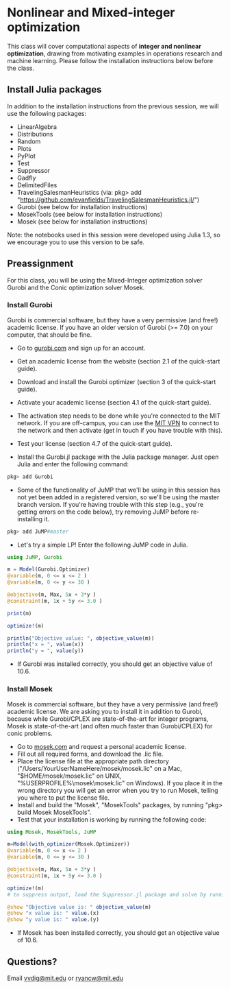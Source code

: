 # Nonlinear and Mixed-integer optimization

This class will cover computational aspects of **integer and nonlinear optimization**, drawing from motivating examples in operations research and machine learning. Please follow the installation instructions below before the class.

## Install Julia packages

In addition to the installation instructions from the previous session, we will use the following packages:
- LinearAlgebra
- Distributions
- Random
- Plots
- PyPlot
- Test
- Suppressor
- Gadfly
- DelimitedFiles
- TravelingSalesmanHeuristics (via: pkg> add "https://github.com/evanfields/TravelingSalesmanHeuristics.jl/")
- Gurobi (see below for installation instructions)
- MosekTools (see below for installation instructions)
- Mosek (see below for installation instructions)

Note: the notebooks used in this session were developed using Julia 1.3, so we encourage you to use this version to be safe.

## Preassignment
For this class, you will be using the Mixed-Integer optimization solver Gurobi and the Conic optimization solver Mosek.

### Install Gurobi

Gurobi is commercial software, but they have a very permissive (and free!) academic license. If you have an older version of Gurobi (>= 7.0) on your computer, that should be fine.

- Go to [gurobi.com](http://www.gurobi.com) and sign up for an account.
- Get an academic license from the website (section 2.1 of the quick-start guide).
- Download and install the Gurobi optimizer (section 3 of the quick-start guide).
- Activate your academic license (section 4.1 of the quick-start guide).
- The activation step needs to be done while you're connected to the MIT network. If you are off-campus, you can use the [MIT VPN](https://ist.mit.edu/vpn) to connect to the network and then activate (get in touch if you have trouble with this).
- Test your license (section 4.7 of the quick-start guide).

- Install the Gurobi.jl package with the Julia package manager. Just open Julia and enter the following command:

```jl
pkg> add Gurobi
```

- Some of the functionality of JuMP that we'll be using in this session has not yet been added in a registered version, so we'll be using the master branch version. If you're having trouble with this step (e.g., you're getting errors on the code below), try removing JuMP before re-installing it.

```jl
pkg> add JuMP#master
```

- Let's try a simple LP! Enter the following JuMP code in Julia.

```jl
using JuMP, Gurobi

m = Model(Gurobi.Optimizer)
@variable(m, 0 <= x <= 2 )
@variable(m, 0 <= y <= 30 )

@objective(m, Max, 5x + 3*y )
@constraint(m, 1x + 5y <= 3.0 )

print(m)

optimize!(m)

println("Objective value: ", objective_value(m))
println("x = ", value(x))
println("y = ", value(y))
```

- If Gurobi was installed correctly, you should get an objective value of 10.6.

### Install Mosek
Mosek is commercial software, but they have a very permissive (and free!) academic license. We are asking you to install it in addition to Gurobi, because while Gurobi/CPLEX are state-of-the-art for integer programs,  Mosek is state-of-the-art (and often much faster than Gurobi/CPLEX) for conic problems.

- Go to [mosek.com](https://www.mosek.com/license/request/personal-academic/) and request a personal academic license.
- Fill out all required forms, and download the .lic file.
- Place the license file at the appropriate path directory ("/Users/YourUserNameHere/mosek/mosek.lic" on a Mac, "$HOME/mosek/mosek.lic" on UNIX, "%USERPROFILE%\mosek\mosek.lic" on Windows). If you place it in the wrong directory you will get an error when you try to run Mosek, telling you where to put the license file.
- Install and build the "Mosek", "MosekTools" packages, by running "pkg> build Mosek MosekTools".
- Test that your installation is working by running the following code:
```jl
using Mosek, MosekTools, JuMP

m=Model(with_optimizer(Mosek.Optimizer))
@variable(m, 0 <= x <= 2 )
@variable(m, 0 <= y <= 30 )

@objective(m, Max, 5x + 3*y )
@constraint(m, 1x + 5y <= 3.0 )

optimize!(m)
# to suppress output, load the Suppressor.jl package and solve by running "@suppress optimize!(m)"

@show "Objective value is: " objective_value(m)
@show "x value is: " value.(x)
@show "y value is: " value.(y)
```
- If Mosek has been installed correctly, you should get an objective value of 10.6.



## Questions?
Email vvdig@mit.edu or ryancw@mit.edu
